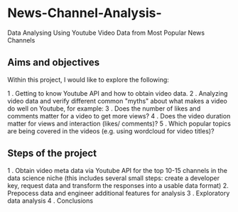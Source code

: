 #  News-Channel-Analysis-
Data Analysing Using Youtube Video Data from Most Popular News Channels

## Aims and objectives
Within this project, I would like to explore the following:

1 . Getting to know Youtube API and how to obtain video data.
2 . Analyzing video data and verify different common "myths" about what makes a video do well on Youtube, for example:
3 . Does the number of likes and comments matter for a video to get more views?
4 . Does the video duration matter for views and interaction (likes/ comments)?
5 . Which popular topics are being covered in the videos (e.g. using wordcloud for video titles)?


## Steps of the project
1 . Obtain video meta data via Youtube API for the top 10-15 channels in the data science niche (this includes several small steps: create a developer key, request   data and transform the responses into a usable data format)
2. Prepocess data and engineer additional features for analysis
3 . Exploratory data analysis
4 . Conclusions
